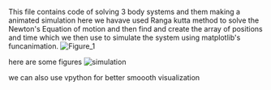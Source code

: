 This file contains code of solving 3 body systems and them making a animated simulation
here we havave used Ranga kutta method to solve the Newton's Equation of motion and then find and create the array of positions and time which we then use to simulate the system using matplotlib's funcanimation.
![Figure_1](https://github.com/user-attachments/assets/cccbe54c-afd6-4d2a-b94a-09d96e8e8d87)

here are some figures 
![simulation](https://github.com/user-attachments/assets/64b5db00-7965-4064-a2d4-df5f4aadd699)


we can also use vpython for better smoooth visualization
